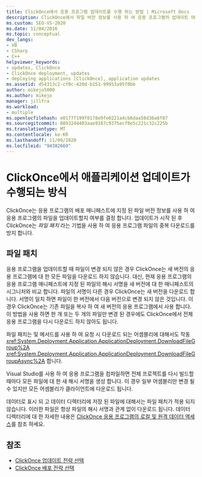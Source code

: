 ```yaml
---
title: ClickOnce에서 응용 프로그램 업데이트를 수행 하는 방법 | Microsoft Docs
description: ClickOnce에서 파일 버전 정보를 사용 하 여 응용 프로그램의 업데이트 여부를 결정 하는 방법에 대해 알아봅니다. ClickOnce는 파일 패치를 사용 하 여 다운로드 시 중복성을 방지 합니다.
ms.custom: SEO-VS-2020
ms.date: 11/04/2016
ms.topic: conceptual
dev_langs:
- VB
- CSharp
- C++
helpviewer_keywords:
- updates, ClickOnce
- ClickOnce deployment, updates
- deploying applications [ClickOnce], application updates
ms.assetid: d54313c2-cf0c-420d-b151-99953a95f0bb
author: mikejo5000
ms.author: mikejo
manager: jillfra
ms.workload:
- multiple
ms.openlocfilehash: e0177f199f0178e9fe0221a4cb6daa58d36a6f87
ms.sourcegitcommit: 0893244403aae9187c9375ecf0e5c221c32c225b
ms.translationtype: MT
ms.contentlocale: ko-KR
ms.lasthandoff: 11/09/2020
ms.locfileid: "94382669"
---
```

# <a name="how-clickonce-performs-application-updates"></a>ClickOnce에서 애플리케이션 업데이트가 수행되는 방식
ClickOnce는 응용 프로그램의 배포 매니페스트에 지정 된 파일 버전 정보를 사용 하 여 응용 프로그램의 파일을 업데이트할지 여부를 결정 합니다. 업데이트가 시작 된 후 ClickOnce는 *파일 패치* 라는 기법을 사용 하 여 응용 프로그램 파일의 중복 다운로드를 방지 합니다.

## <a name="file-patching"></a>파일 패치
 응용 프로그램을 업데이트할 때 파일이 변경 되지 않은 경우 ClickOnce는 새 버전의 응용 프로그램에 대 한 모든 파일을 다운로드 하지 않습니다. 대신, 현재 응용 프로그램의 응용 프로그램 매니페스트에 지정 된 파일의 해시 서명을 새 버전에 대 한 매니페스트의 시그니처와 비교 합니다. 파일의 서명이 다른 경우 ClickOnce는 새 버전을 다운로드 합니다. 서명이 일치 하면 파일이 한 버전에서 다음 버전으로 변경 되지 않은 것입니다. 이 경우 ClickOnce는 기존 파일을 복사 하 여 새 버전의 응용 프로그램에서 사용 합니다. 이 방법을 사용 하면 한 개 또는 두 개의 파일만 변경 된 경우에도 ClickOnce에서 전체 응용 프로그램을 다시 다운로드 하지 않아도 됩니다.

 파일 패치는 및 메서드를 사용 하 여 요청 시 다운로드 되는 어셈블리에 대해서도 작동 <xref:System.Deployment.Application.ApplicationDeployment.DownloadFileGroup%2A> <xref:System.Deployment.Application.ApplicationDeployment.DownloadFileGroupAsync%2A> 합니다.

 Visual Studio를 사용 하 여 응용 프로그램을 컴파일하면 전체 프로젝트를 다시 빌드할 때마다 모든 파일에 대 한 새 해시 서명을 생성 합니다. 이 경우 일부 어셈블리만 변경 될 수 있지만 모든 어셈블리가 클라이언트에 다운로드 됩니다.

 데이터로 표시 되 고 데이터 디렉터리에 저장 된 파일에 대해서는 파일 패치가 적용 되지 않습니다. 이러한 파일은 항상 파일의 해시 서명과 관계 없이 다운로드 됩니다. 데이터 디렉터리에 대 한 자세한 내용은 [ClickOnce 응용 프로그램의 로컬 및 원격 데이터 액세스](../deployment/accessing-local-and-remote-data-in-clickonce-applications.md)를 참조 하세요.

## <a name="see-also"></a>참조
- [ClickOnce 업데이트 전략 선택](../deployment/choosing-a-clickonce-update-strategy.md)
- [ClickOnce 배포 전략 선택](../deployment/choosing-a-clickonce-deployment-strategy.md)